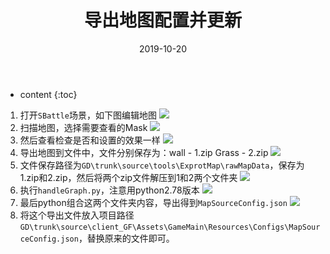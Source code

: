 ﻿---
layout: post
title: "导出地图配置并更新"
date: 2019-10-20
categories: Demo开发笔记
tags: 
excerpt: 
mathjax: true
---

* content
{:toc}

1. 打开`SBattle`场景，如下图编辑地图
![](https://longshilin.com/images/20191105232808.png)
2. 扫描地图，选择需要查看的Mask
![](https://longshilin.com/images/20191105232852.png)
3. 然后查看检查是否和设置的效果一样
![](https://longshilin.com/images/20191105232925.png)
4. 导出地图到文件中，文件分别保存为：wall - 1.zip  Grass - 2.zip
![](https://longshilin.com/images/20191105233009.png)
5. 文件保存路径为`GD\trunk\source\tools\ExprotMap\rawMapData`，保存为1.zip和2.zip，然后将两个zip文件解压到1和2两个文件夹
![](https://longshilin.com/images/20191105234133.png)
6. 执行`handleGraph.py`，注意用python2.78版本
![](https://longshilin.com/images/20191105234159.png)
7. 最后python组合这两个文件夹内容，导出得到`MapSourceConfig.json`
![](https://longshilin.com/images/20191105234336.png)
8. 将这个导出文件放入项目路径`GD\trunk\source\client_GF\Assets\GameMain\Resources\Configs\MapSourceConfig.json`，替换原来的文件即可。
